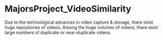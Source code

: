 # MajorsProject_VideoSimilarity
Due to the  technological advances in video capture &amp; storage, there exist huge repositories of videos. Among the huge volumes of videos, there exist large numbers of duplicate or near-duplicate videos.
